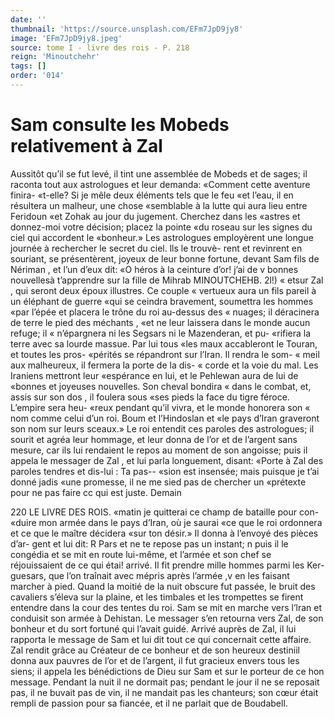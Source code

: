 ```yaml
---
date: ''
thumbnail: 'https://source.unsplash.com/EFm7JpD9jy8'
image: 'EFm7JpD9jy8.jpeg'
source: tome I - livre des rois - P. 218
reign: 'Minoutchehr'
tags: []
order: '014'
---
```


# Sam consulte les Mobeds relativement à Zal

Aussitôt qu’il se fut levé, il tint une assemblée de
Mobeds et de sages; il raconta tout aux astrologues et leur demanda: «Comment cette aventure finira- «t-elle? Si je mêle deux éléments tels que le feu
«et l’eau, il en résultera un malheur, une chose «semblable à la lutte qui aura lieu entre Feridoun «et Zohak au jour du jugement. Cherchez dans les «astres et donnez-moi votre décision; placez la pointe «du roseau sur les signes du ciel qui accordent le «bonheur.» Les astrologues employèrent une longue journée à rechercher le secret du ciel. lls le trouvè-
rent et revinrent en souriant, se présentèrent, joyeux
de leur bonne fortune, devant Sam fils de Nériman , et l’un d’eux dit: «O héros à la ceinture d’or! j’ai de
v bonnes nouvellesà t’apprendre sur la fille de Mihrab
MINOUTCHEHB. 2l!) « etsur Zal , qui seront deux époux illustres. Ce couple
« vertueux aura un fils pareil à un éléphant de guerre
«qui se ceindra bravement, soumettra les hommes «par l’épée et placera le trône du roi au-dessus des
« nuages; il déracinera de terre le pied des méchants ,
«et ne leur laissera dans le monde aucun refuge; il « n’épargnera ni les Segsars ni le Mazenderan, et pu- «rifiera la terre avec sa lourde massue. Par lui tous «les maux accableront le Touran, et toutes les pros- «pérités se répandront sur l’Iran. Il rendra le som-
« meil aux malheureux, il fermera la porte de la dis- « corde et la voie du mal. Les Iraniens mettront leur «espérance en lui, et le Pehlewan aura de lui de «bonnes et joyeuses nouvelles. Son cheval bondira « dans le combat, et, assis sur son dos , il foulera sous «ses pieds la face du tigre féroce. L’empire sera heu-
«reux pendant qu’il vivra, et le monde honorera son « nom comme celui d’un roi. Boum et l’Hindoslan et «le pays d’lran graveront son nom sur leurs sceaux.»
Le roi entendit ces paroles des astrologues; il sourit et agréa leur hommage, et leur donna de l’or
et de l’argent sans mesure, car ils lui rendaient le repos au moment de son angoisse; puis il appela le messager de Zal , et lui parla longuement, disant: «Porte à Zal des paroles tendres et dis-lui : Ta pas-- «sion est insensée; mais puisque je t’ai donné jadis
«une promesse, il ne me sied pas de chercher un
«prétexte pour ne pas faire cc qui est juste. Demain

220 LE LIVRE DES ROIS.
«matin je quitterai ce champ de bataille pour con- «duire mon armée dans le pays d’Iran, où je saurai
«ce que le roi ordonnera et ce que le maître décidera
«sur ton désir.» Il donna à l’envoyé des pièces d’ar-
gent et lui dit: R Pars et ne te repose pas un instant; n puis il le congédia et se mit en route lui-même, et l’armée et son chef se réjouissaient de ce qui étai!
arrivé. Il fit prendre mille hommes parmi les Ker- guesars, que l’on traînait avec mépris après l’armée ,v
en les faisant marcher à pied. Quand la moitié de la nuit obscure fut passée, le bruit des cavaliers s’éleva sur la plaine, et les timbales et les trompettes
se firent entendre dans la cour des tentes du roi. Sam se mit en marche vers l’lran et conduisit son armée
à Dehistan.
Le messager s’en retourna vers Zal, de son bonheur et du sort fortuné qui l’avait guidé. Arrivé
auprès de Zal, il lui rapporta le message de Sam et lui dit tout ce qui concernait cette affaire. Zal rendit grâce au Créateur de ce bonheur et de son heureux destiniil donna aux pauvres de l’or et de l’argent,
il fut gracieux envers tous les siens; il appela les bénédictions de Dieu sur Sam et sur le porteur de ce
hon message. Pendant la nuit il ne dormait pas; pendant le jour il ne se reposait pas, il ne buvait pas de vin, il ne mandait pas les chanteurs; son cœur était rempli de passion pour sa fiancée, et il ne parlait que de Boudabell.
